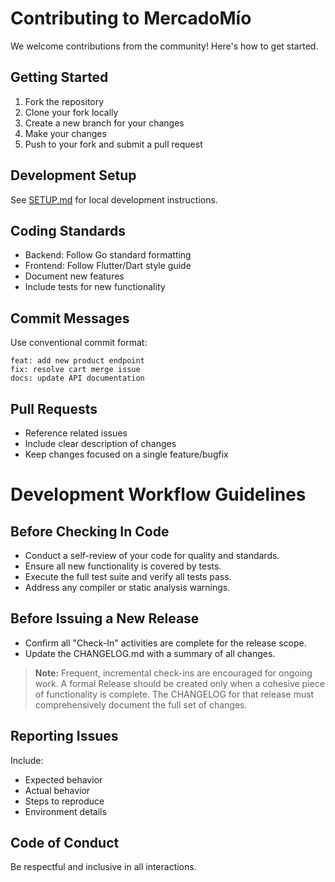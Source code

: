 # Contributing to MercadoMío

We welcome contributions from the community! Here's how to get started.

## Getting Started
1. Fork the repository
2. Clone your fork locally
3. Create a new branch for your changes
4. Make your changes
5. Push to your fork and submit a pull request

## Development Setup
See [SETUP.md](docs/setup.md) for local development instructions.

## Coding Standards
- Backend: Follow Go standard formatting
- Frontend: Follow Flutter/Dart style guide
- Document new features
- Include tests for new functionality

## Commit Messages
Use conventional commit format:
```
feat: add new product endpoint
fix: resolve cart merge issue
docs: update API documentation
```

## Pull Requests
- Reference related issues
- Include clear description of changes
- Keep changes focused on a single feature/bugfix

# Development Workflow Guidelines

## Before Checking In Code
*   Conduct a self-review of your code for quality and standards.
*   Ensure all new functionality is covered by tests.
*   Execute the full test suite and verify all tests pass.
*   Address any compiler or static analysis warnings.

## Before Issuing a New Release
*   Confirm all "Check-In" activities are complete for the release scope.
*   Update the CHANGELOG.md with a summary of all changes.

> **Note:** Frequent, incremental check-ins are encouraged for ongoing work. A formal Release should be created only when a cohesive piece of functionality is complete. The CHANGELOG for that release must comprehensively document the full set of changes.

## Reporting Issues
Include:
- Expected behavior
- Actual behavior
- Steps to reproduce
- Environment details

## Code of Conduct
Be respectful and inclusive in all interactions.
